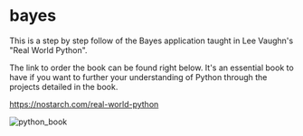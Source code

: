 # bayes

This is a step by step follow of the Bayes application taught in Lee Vaughn's "Real World Python". 

The link to order the book can be found right below. It's an essential book to have if you want to further your understanding of Python through the projects detailed in the book. 

https://nostarch.com/real-world-python

![python_book](https://i.imgur.com/LWiSsBw.jpg)
